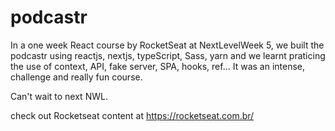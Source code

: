 # podcastr

In a one week React course by RocketSeat at NextLevelWeek 5, we built the podcastr using reactjs, nextjs, typeScript, Sass, yarn and we learnt praticing the use of context, API, fake server, SPA, hooks, ref...
It was an intense, challenge and really fun course.

Can't wait to next NWL.

check out Rocketseat content at https://rocketseat.com.br/
